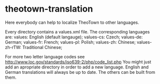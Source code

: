 # theotown-translation
Here everybody can help to localize TheoTown to other languages.

Every directory contains a values.xml file. The corresponding languages are:
values: English (default langauge);
values-cs: Czech;
values-de: German;
values-fr: French;
values-pl: Polish;
values-zh: Chinese;
values-zh-rTW: Traditional Chinese;

For more two letter language codes see http://www.loc.gov/standards/iso639-2/php/code_list.php
You might just add an apropriate directory in order to add a new language.
English and German translations will always be up to date. The others can be built from them.

